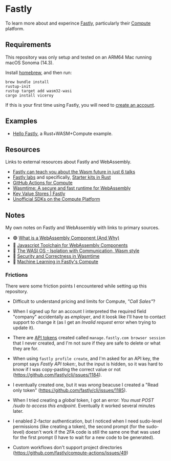 # Fastly

To learn more about and experince [Fastly][], particularly their
[Compute][wasm-compute] platform.

[fastly]: https://www.fastly.com/
[wasm-compute]: https://www.fastly.com/products/compute

<!--
Emoji reference area.

Green circle:  🟢
Yellow circle: 🟡
Red circle:    🔴
-->

## Requirements

This repository was only setup and tested on an ARM64 Mac running macOS Sonoma (14.3).

Install [homebrew](https://brew.sh/), and then run:

```shell
brew bundle install
rustup-init
rustup target add wasm32-wasi
cargo install viceroy
```

If this is your first time using Fastly, you will need to [create an account](https://www.fastly.com/signup/).

## Examples

- [Hello Fastly](examples/hello-fastly/README.md), a Rust+WASM+Compute example.

## Resources

Links to external resources about Fastly and WebAssembly.

- [Fastly can teach you about the Wasm future in just 6 talks](https://www.fastly.com/blog/fastly-can-teach-you-about-the-wasm-future-in-just-6-talks)
- [Fastly labs](https://www.fastly.com/documentation/developers/labs/) and specifically, [Starter kits in Rust](https://www.fastly.com/documentation/solutions/starters/rust/)
- [GitHub Actions for Compute](https://github.com/fastly/compute-actions)
- [Wasmtime: A secure and fast runtime for WebAssembly](https://wasmtime.dev/)
- [Key Value Stores | Fastly](https://www.fastly.com/products/kv-store)
- [Unofficial SDKs on the Compute Platform](https://www.fastly.com/documentation/guides/compute/custom/)

## Notes

My own notes on Fastly and WebAssembly with links to primary sources.

- 🟢 [What is a WebAssembly Component (And Why)](notes/what-is-a-webassembly-component.md)
- 🔴 [Javascript Toolchain for WebAssembly Components](notes/js-toolchain-for-wasm-components.md)
- 🔴 [The WASI OS - Isolation with Communication, Wasm style](notes/wasi-os-isolation-with-communication.md)
- 🔴 [Security and Correctness in Wasmtime](notes/security-and-correctness-in-wasmtime.md)
- 🔴 [Machine Learning in Fastly's Compute](notes/machine-learning-fastly-compute.md)

### Frictions

There were some friction points I encountered while setting up this repository.

- Difficult to understand pricing and limits for Compute, _"Call Sales"_?

- When I signed up for an account I interpreted the required field "company"
  accidentally as _employer_, and it loosk like I'll have to contact support to
  change it (as I get an _Invalid request_ error when trying to update it).

- There are [API tokens](https://manage.fastly.com/account/personal/tokens)
  created called `manage.fastly.com browser session` that I never created, and
  I'm not sure if they are safe to delete or what they are for.

- When using `fastly profile create`, and I'm asked for an API key, the prompt
  says _Fastly API token:_, but the input is hidden, so it was hard to know if
  I was copy-pasting the correct value or not (<https://github.com/fastly/cli/issues/1184>).

- I eventually created one, but it was _wrong_ beacuse I created a "Read only token" (<https://github.com/fastly/cli/issues/1185>).

- When I tried creating a _global_ token, I got an error: _You must POST /sudo
  to access this endpoint_. Eventually it worked several minutes later.

- I enabled 2-factor authentication, but I noticed when I need sudo-level
  permissions (like creating a token), the second prompt (for the sudo-level)
  doesn't work if the 2FA code is still the same one that was used for the first
  prompt (I have to wait for a new code to be generated).

- Custom workflows don't support project directories (<https://github.com/fastly/compute-actions/issues/49>)
